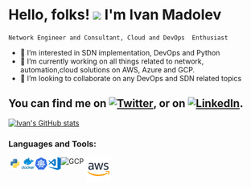 # Hello, folks! <img src="https://raw.githubusercontent.com/MartinHeinz/MartinHeinz/master/wave.gif" width="30px"> I'm Ivan Madolev
`Network Engineer and Consultant, Cloud and DevOps  Enthusiast`

- 👀 I’m interested in SDN implementation, DevOps and Python
- 🌱 I’m currently working on all things related to network, automation,cloud solutions on AWS, Azure and GCP.
- 💞️ I’m looking to collaborate on any DevOps and SDN related topics


<!-- Actual text -->

 ## You can find me on [![Twitter][1.2]][1], or on [![LinkedIn][2.2]][2].
 

<!-- Icons -->

[1.2]: http://i.imgur.com/wWzX9uB.png (twitter icon without padding)
[2.2]: https://raw.githubusercontent.com/MartinHeinz/MartinHeinz/master/linkedin-3-16.png (LinkedIn icon without padding)

<!-- Links to your social media accounts -->

[1]: https://twitter.com/IvanBalkbg
[2]: https://www.linkedin.com/in/ivanmadolev/

[![Ivan's GitHub stats](https://github-readme-stats.vercel.app/api?username=balkanbgboy)](https://github.com/balkanbgboy/github-readme-stats)

### Languages and Tools:
<img align="left" alt="Python" width="26px" src="https://raw.githubusercontent.com/github/explore/80688e429a7d4ef2fca1e82350fe8e3517d3494d/topics/python/python.png" />
<img align="left" alt="Docker" width="26px" src="https://raw.githubusercontent.com/github/explore/80688e429a7d4ef2fca1e82350fe8e3517d3494d/topics/docker/docker.png" />
<img align="left" alt="Kubernetes" width="26px" src="https://raw.githubusercontent.com/github/explore/80688e429a7d4ef2fca1e82350fe8e3517d3494d/topics/kubernetes/kubernetes.png" />
<img align="left" alt="Visual Studio Code" width="26px" src="https://raw.githubusercontent.com/github/explore/80688e429a7d4ef2fca1e82350fe8e3517d3494d/topics/visual-studio-code/visual-studio-code.png" /> 
<img align="left" alt="GCP" width="50" src="https://github.com/melanieshi0120/melanieshi0120/blob/master/images/GCP_LOG.png" />
<img align="left" alt="AWS" width="50" src="https://raw.githubusercontent.com/github/explore/80688e429a7d4ef2fca1e82350fe8e3517d3494d/topics/aws/aws.png" />
<br />
<br />


<!---
balkanbgboy/balkanbgboy is a ✨ special ✨ repository because its `README.md` (this file) appears on your GitHub profile.
You can click the Preview link to take a look at your changes.
--->
